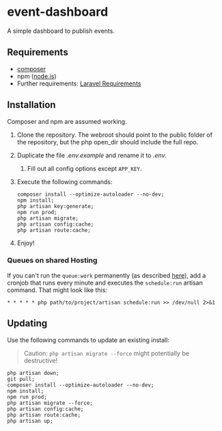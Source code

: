 # event-dashboard
A simple dashboard to publish events.

## Requirements
- [composer](https://getcomposer.org)
- npm ([node.js](https://nodejs.org/))
- Further requirements: [Laravel Requirements](https://laravel.com/docs/5.6#server-requirements)

## Installation

Composer and npm are assumed working.

1. Clone the repository. The webroot should point to the public folder of the repository, but the php open_dir should include the full repo.
2. Duplicate the file _.env.example_ and rename it to _.env_.
    1. Fill out all config options except `APP_KEY`.
3. Execute the following commands:

    ```shell
    composer install --optimize-autoloader --no-dev;
    npm install;
    php artisan key:generate;
    npm run prod;
    php artisan migrate;
    php artisan config:cache;
    php artisan route:cache;
    ```
    
4. Enjoy!

### Queues on shared Hosting

If you can't run the `queue:work` permanently (as described [here](https://laravel.com/docs/master/queues#running-the-queue-worker)), add a cronjob that runs every minute and executes the `schedule:run` artisan command. That might look like this:

```shell
* * * * * php path/to/project/artisan schedule:run >> /dev/null 2>&1
```

## Updating

Use the following commands to update an existing install:

> Caution: `php artisan migrate --force` might potentially be destructive!

```shell
php artisan down;
git pull;
composer install --optimize-autoloader --no-dev;
npm install;
npm run prod;
php artisan migrate --force;
php artisan config:cache;
php artisan route:cache;
php artisan up;
```
